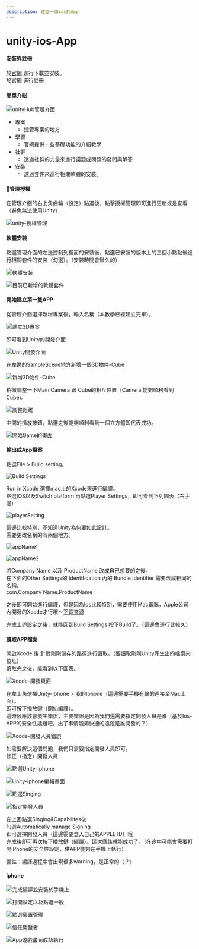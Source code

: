 ```yaml
---
description: 建立一個ios的App
---
```


# unity-ios-App

#### 安裝與註冊

於[官網](https://unity.com/) 進行下載並安裝。  
於[官網](https://id.unity.com/en/conversations/97d5e839-f0fd-4bc9-9a9c-5df2445bdf5e00df) 進行註冊

#### 簡單介紹

![unityHub&#x7BA1;&#x7406;&#x4ECB;&#x9762;](../.gitbook/assets/unityhub.png)

* 專案
  * 控管專案的地方
* 學習
  * 官網提供一些基礎功能的介紹教學
* 社群
  * 透過社群的力量來進行議題或問題的發問與解答
* 安裝
  * 透過套件來進行相關軟體的安裝。

#### 管理授權

在管理介面的右上角齒輪（設定）點選後，點擊授權管理即可進行更新或是查看（避免無法使用Unity）

![unity-&#x6388;&#x6B0A;&#x7BA1;&#x7406;](../.gitbook/assets/unity-guan-li-shou-quan-.png)

#### 軟體安裝

點選管理介面的左邊控制列裡面的安裝後，點選已安裝的版本上的三個小點點後進行相關套件的安裝（勾選）。（安裝時間會蠻久的）

![&#x8EDF;&#x9AD4;&#x5B89;&#x88DD;](../.gitbook/assets/unity-guan-li-an-zhuang-ruan-ti-.png)

![&#x76EE;&#x524D;&#x5DF2;&#x65B0;&#x589E;&#x7684;&#x8EDF;&#x9AD4;&#x5957;&#x4EF6;](../.gitbook/assets/unity-mu-qian-yi-an-zhuang-de-ruan-ti-.png)

#### 開始建立第一隻APP

從管理介面選擇新增專案後，輸入名稱（本教學已經建立完畢）。

![&#x5EFA;&#x7ACB;3D&#x5C08;&#x6848;](../.gitbook/assets/unity-create.png)

即可看到Unity的開發介面

![Unity&#x958B;&#x767C;&#x4ECB;&#x9762;](../.gitbook/assets/unity.png)

在左邊的SampleScene地方新增一個3D物件-Cube

![&#x65B0;&#x589E;3D&#x7269;&#x4EF6;-Cube](../.gitbook/assets/create-cube.png)

稍微調整一下Main Camera 跟 Cube的相互位置（Camera 能夠順利看到Cube\)。

![&#x8ABF;&#x6574;&#x8DDD;&#x96E2;](../.gitbook/assets/unity-diao-zheng-ju-li-.png)

中間的播放按鈕，點選之後能夠順利看到一個立方體即代表成功。

![&#x958B;&#x59CB;Game&#x7684;&#x756B;&#x9762;](../.gitbook/assets/startgame.png)

#### 輸出成App檔案

點選File &gt; Build setting。

![Build Settings](../.gitbook/assets/build-settings.png)

Run in Xcode 選擇mac上的Xcode來進行編譯。  
點選IOS以及Switch platform 再點選Player Settings，即可看到下列圖表（右手邊）

![playerSetting](../.gitbook/assets/playersettings.png)

這邊比較特別，不知道Unity為何要如此設計。  
需要更改名稱的有兩個地方。

![appName1](../.gitbook/assets/appname.png)

![appName2](../.gitbook/assets/appname2.png)

將Company Name 以及 ProductName 改成自己想要的之後。  
在下面的Other Settings的 Identification 內的 Bundle Identifier 需要改成相同的名稱。  
com.Company Name.ProductName

之後即可開始進行編譯，但是因為Ios比較特別，需要使用Mac電腦，Apple公司內開發的Xcode才行哦～[下載來源](https://apps.apple.com/us/app/xcode/id497799835?mt=12)

完成上述設定之後，就能回到Build Settings 按下Build了。（這邊會運行比較久）

#### 讀取APP檔案

開啟Xcode 後 針對剛剛儲存的路徑進行讀取。（要讀取剛剛Unity產生出的檔案夾位址）  
讀取完之後，能看到以下圖表。

![Xcode-&#x958B;&#x767C;&#x9801;&#x9762;](../.gitbook/assets/xcode-kai-fa-ye-mian-.png)

在左上角選擇Unity-Iphone &gt; 我的Iphone（這邊需要手機有線的連接至Mac上面）。  
即可按下播放鍵（開始編譯）。  
這時候應該會發生錯誤，主要錯誤是因為我們還需要指定開發人員是誰（基於Ios-APP的安全性議題吧，出了事情能夠快速的追蹤是誰開發的？）

![Xcode-&#x958B;&#x767C;&#x4EBA;&#x54E1;&#x932F;&#x8AA4;](../.gitbook/assets/xcode-kai-fa-ren-yuan-cuo-wu-.png)

如需要解決這個問題，我們只需要指定開發人員即可。  
修正（指定）開發人員

![&#x9EDE;&#x9078;Unity-Iphone](../.gitbook/assets/dian-xuan-unityiphone.png)

![Unity-Iphone&#x7DE8;&#x8F2F;&#x756B;&#x9762;](../.gitbook/assets/unityiphone-hua-mian-.png)

![&#x9EDE;&#x9078;Singing](../.gitbook/assets/dian-xuan-singing.png)

![&#x6307;&#x5B9A;&#x958B;&#x767C;&#x4EBA;&#x54E1;](../.gitbook/assets/gou-xuan-bing-zhi-ding-.png)

在上圖點選Singing&Capabilites後  
勾選Automatically manage Signing  
即可選擇開發人員（這邊需要登入自己的APPLE ID）哦  
完成後即可再次按下播放鍵（編譯）。這次應該就能成功了。（在途中可能會需要打開IPhone的安全性設定，供APP能夠在手機上執行）

備註：編譯過程中會出現很多warning，是正常的（？）

#### Iphone

![&#x5B8C;&#x6210;&#x7DE8;&#x8B6F;&#x4E26;&#x5B89;&#x88DD;&#x65BC;&#x624B;&#x6A5F;&#x4E0A;](../.gitbook/assets/iphone-app.jpg)

![&#x6253;&#x958B;&#x8A2D;&#x5B9A;&#x4EE5;&#x53CA;&#x9EDE;&#x9078;&#x4E00;&#x822C;](../.gitbook/assets/da-kai-she-ding-.jpg)

![&#x9EDE;&#x9078;&#x88DD;&#x7F6E;&#x7BA1;&#x7406;](../.gitbook/assets/dian-xuan-zhuang-zhi-guan-li-.jpg)

![&#x4FE1;&#x4EFB;&#x958B;&#x767C;&#x8005;](../.gitbook/assets/xin-ren-wan-cheng-.jpg)

![App&#x904A;&#x6232;&#x756B;&#x9762;&#x6210;&#x529F;&#x57F7;&#x884C;](../.gitbook/assets/you-xi-hua-mian-.jpg)

























  




